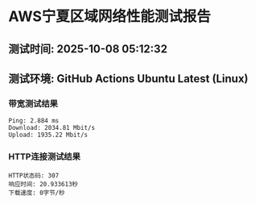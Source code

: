 # AWS宁夏区域网络性能测试报告
## 测试时间: 2025-10-08 05:12:32
## 测试环境: GitHub Actions Ubuntu Latest (Linux)

### 带宽测试结果
```
Ping: 2.884 ms
Download: 2034.81 Mbit/s
Upload: 1935.22 Mbit/s
```

### HTTP连接测试结果
```
HTTP状态码: 307
响应时间: 20.933613秒
下载速度: 0字节/秒
```

